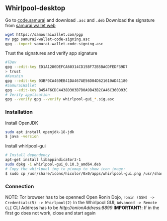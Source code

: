 ## Whirlpool-desktop
Go to [code.samurai](https://code.samourai.io/whirlpool/whirlpool-gui/-/releases) and download `.asc` and `.deb`
Download the signature from [samurai wallet web](https://samouraiwallet.com/pgp)
```bash
wget https://samouraiwallet.com/pgp
mv pgp samurai-wallet-code-signing.asc
gpg --import samurai-wallet-code-signing.asc
```
Trust the signatures and verify app signature
```bash
#TDev
gpg --edit-key ED1A1280DEFCA60314CD15BF72B5BACDFEDF39D7
> trust
#Kenshin
gpg --edit-key 03BF0CA469EB41DA467AE56D04D621610AD41180
#SamuraiWallet
gpg --edit-key B454F6CDC4438D303B7D0A9B43B2CA46C360D93C
# Verify application
gpg --verify gpg --verify whirlpool-gui_*.sig.asc
```
### Installation
Install OpenJDK
```bash
sudo apt install openjdk-18-jdk
$ java -version
```
Install whirlpool-gui
```bash
# Install dependency
apt-get install libappindicator3-1
sudo dpkg -i whirlpool-gui_0.10.3_amd64.deb
# Copy the whirlpool img to pixmap to show icon image: 
$ sudo cp /usr/share/icons/hicolor/0x0/apps/whirlpool-gui.png /usr/share/pixmaps
```
### Connection
NOTE: Tor browser has to be openned!
Open Ronin Dojo, `ronin (SSH) -> Credentials(5) -> Whirlpool(2)`
In the Whirlpool GUI, `Advanced -> Remote CLI`
CLI Address has to be *http://onionAddress:8899*
**IMPORTANT!**: If in the first go does not work, close and start again